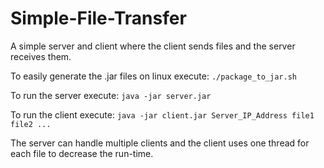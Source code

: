 # Simple-File-Transfer
A simple server and client where the client sends files and the server receives them.

To easily generate the .jar files on linux execute:
    `./package_to_jar.sh`

To run the server execute:
    `java -jar server.jar`
    
To run the client execute:
    `java -jar client.jar Server_IP_Address file1 file2 ...`

The server can handle multiple clients and the client uses one thread for each file to decrease the run-time.
